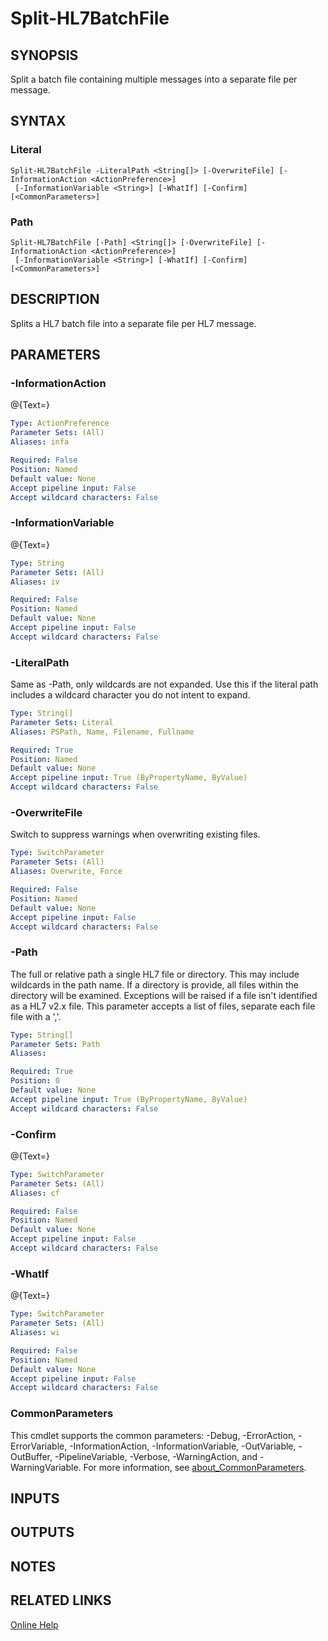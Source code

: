﻿---
external help file: hl7tools.dll-Help.xml
Module Name: hl7tools
online version: https://github.com/RobHolme/HL7-Powershell-Module#split-hl7batchfile
schema: 2.0.0
---

# Split-HL7BatchFile

## SYNOPSIS
Split a batch file containing multiple messages into a separate file per message.

## SYNTAX

### Literal
```
Split-HL7BatchFile -LiteralPath <String[]> [-OverwriteFile] [-InformationAction <ActionPreference>]
 [-InformationVariable <String>] [-WhatIf] [-Confirm] [<CommonParameters>]
```

### Path
```
Split-HL7BatchFile [-Path] <String[]> [-OverwriteFile] [-InformationAction <ActionPreference>]
 [-InformationVariable <String>] [-WhatIf] [-Confirm] [<CommonParameters>]
```

## DESCRIPTION
Splits a HL7 batch file into a separate file per HL7 message.

## PARAMETERS

### -InformationAction
@{Text=}

```yaml
Type: ActionPreference
Parameter Sets: (All)
Aliases: infa

Required: False
Position: Named
Default value: None
Accept pipeline input: False
Accept wildcard characters: False
```

### -InformationVariable
@{Text=}

```yaml
Type: String
Parameter Sets: (All)
Aliases: iv

Required: False
Position: Named
Default value: None
Accept pipeline input: False
Accept wildcard characters: False
```

### -LiteralPath
Same as -Path, only wildcards are not expanded.
Use this if the literal path includes a wildcard character you do not intent to expand.

```yaml
Type: String[]
Parameter Sets: Literal
Aliases: PSPath, Name, Filename, Fullname

Required: True
Position: Named
Default value: None
Accept pipeline input: True (ByPropertyName, ByValue)
Accept wildcard characters: False
```

### -OverwriteFile
Switch to suppress warnings when overwriting existing files.

```yaml
Type: SwitchParameter
Parameter Sets: (All)
Aliases: Overwrite, Force

Required: False
Position: Named
Default value: None
Accept pipeline input: False
Accept wildcard characters: False
```

### -Path
The full or relative path a single HL7 file or directory.
This may include wildcards in the path name.
If a directory is provide, all files within the directory will be examined.
Exceptions will be raised if a file isn't identified as a HL7 v2.x file.
This parameter accepts a list of files, separate each file file with a ','.

```yaml
Type: String[]
Parameter Sets: Path
Aliases:

Required: True
Position: 0
Default value: None
Accept pipeline input: True (ByPropertyName, ByValue)
Accept wildcard characters: False
```

### -Confirm
@{Text=}

```yaml
Type: SwitchParameter
Parameter Sets: (All)
Aliases: cf

Required: False
Position: Named
Default value: None
Accept pipeline input: False
Accept wildcard characters: False
```

### -WhatIf
@{Text=}

```yaml
Type: SwitchParameter
Parameter Sets: (All)
Aliases: wi

Required: False
Position: Named
Default value: None
Accept pipeline input: False
Accept wildcard characters: False
```

### CommonParameters
This cmdlet supports the common parameters: -Debug, -ErrorAction, -ErrorVariable, -InformationAction, -InformationVariable, -OutVariable, -OutBuffer, -PipelineVariable, -Verbose, -WarningAction, and -WarningVariable. For more information, see [about_CommonParameters](http://go.microsoft.com/fwlink/?LinkID=113216).

## INPUTS

## OUTPUTS

## NOTES

## RELATED LINKS

[Online Help](https://github.com/RobHolme/HL7-Powershell-Module#split-hl7batchfile)

